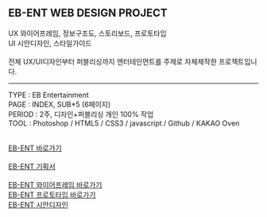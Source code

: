 ## EB-ENT WEB DESIGN PROJECT

UX 와이어프레임, 정보구조도, 스토리보드, 프로토타입<br>
UI 시안디자인, 스타일가이드<br><br>
전체 UX/UI디자인부터 퍼블리싱까지 엔터테인먼트를 주제로 자체제작한 프로젝트입니다.

<hr>
TYPE : EB Entertainment <br>
PAGE : INDEX, SUB*5 (6페이지)<br>
PERIOD : 2주, 디자인+퍼블리싱 개인 100% 작업<br>
TOOL : Photoshop / HTML5 / CSS3 / javascript / Github / KAKAO Oven<br><br>


[EB-ENT 바로가기](https://eunbi1228.github.io/EB-ENT/index.html)<br><br>
[EB-ENT 기획서](https://eunbi1228.github.io/EB-ENT/EBEnt-Planning.pdf)<br><br>
[EB-ENT 와이어프레임 바로가기](https://ovenapp.io/view/qPL0kp7UeK3vzIZpH6Mg5PRxwxMfU3iF/MNrEs)<br>
[EB-ENT 프로토타입 바로가기](https://ovenapp.io/view/xj5QAiWnYpIGteFeKEe1GuxX5gdKD2z9/bDV3S)<br>
[EB-ENT 시안디자인](https://github.com/eunbi1228/EB-ENT/tree/main/photoshop)<br>

